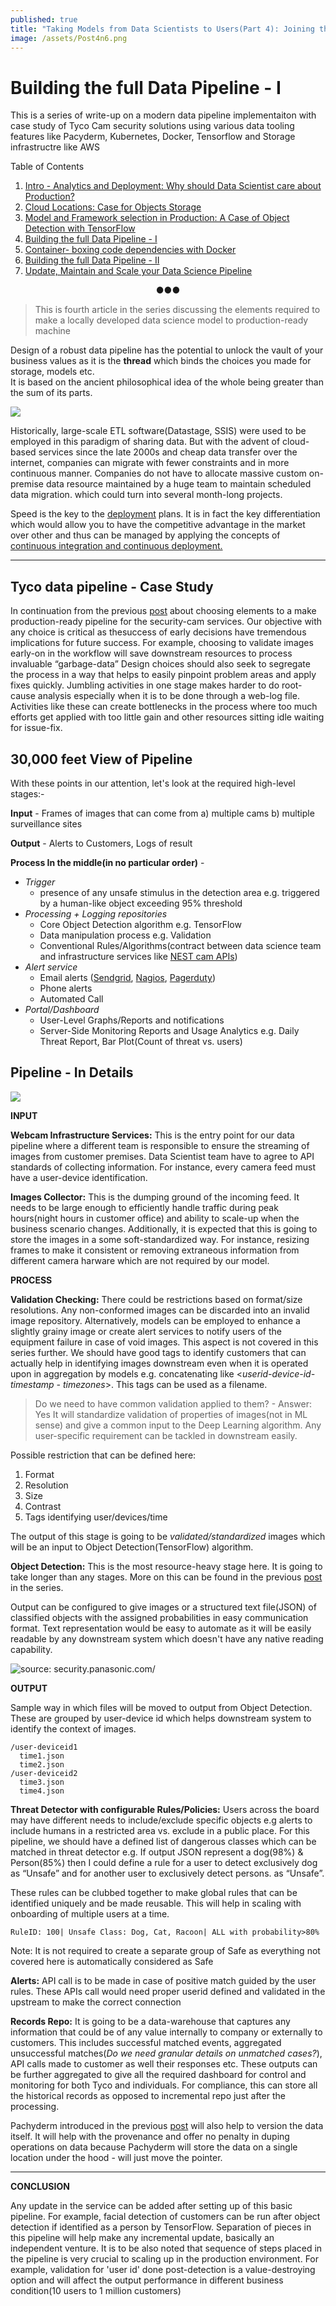```yaml
---
published: true
title: "Taking Models from Data Scientists to Users(Part 4): Joining the Pipeline - I"
image: /assets/Post4n6.png
---
```

# Building the full Data Pipeline - I 

This is a series of write-up on  a modern data pipeline implementaiton with case study of Tyco Cam security solutions using various data tooling features like Pacyderm, Kubernetes, Docker, Tensorflow and Storage infrastructre like AWS

Table of Contents
1. [Intro - Analytics and Deployment: Why should Data Scientist care about Production?](https://anuragsoni9.github.io/2017/10/09/01-Intro/)
2. [Cloud Locations: Case for Objects Storage](https://anuragsoni9.github.io/2017/10/16/02-storage/)
3. [Model and Framework selection in Production: A Case of Object Detection with TensorFlow](https://anuragsoni9.github.io/2017/10/23/03-Models/)
4. [Building the full Data Pipeline - I](https://anuragsoni9.github.io/2017/10/30/04-pipeline/)
5. [Container- boxing code dependencies with Docker](https://anuragsoni9.github.io/2017/11/06/05-containers/)
6. [Building the full Data Pipeline - II](https://anuragsoni9.github.io/2017/11/13/06-pipeline-contd/)
7. [Update, Maintain and Scale your Data Science Pipeline](https://anuragsoni9.github.io/2017/11/20/07-Update-Maintain-Scale/)
<center>&#9679;&#9679;&#9679;</center>


> This is fourth article in the series discussing the elements required to make a locally developed data science model to production-ready machine

Design of a robust data pipeline has the potential to unlock the vault of your business values as it is the **thread** which binds the choices you made for storage, models etc.  
It is based on the ancient philosophical idea of the whole being greater than the sum of its parts.

![](https://d2mxuefqeaa7sj.cloudfront.net/s_B2DC7116346CC15C461037A70D872546A7E2A15FEE170EE5EC24BD38C20C2064_1511223237679_design-gestalt.gif)

Historically, large-scale ETL software(Datastage, SSIS) were used to be employed in this paradigm of sharing data. But with the advent of cloud-based services since the late 2000s and cheap data transfer over the internet, companies can migrate with fewer constraints and in more continuous manner. Companies do not have to allocate massive custom on-premise data resource maintained by a huge team to maintain scheduled data migration. which could turn into several month-long projects.
 
Speed is the key to the [deployment](http://houseofbots.com/news-detail/1531-4-the-biggeest-risk-with-ai-is-not-moving-fast-enough-to-deploy-it-microsoft) plans. It is in fact the key differentiation which would allow you to have the competitive advantage in the market over other and thus can be managed by applying the concepts of [continuous integration and continuous deployment.](https://blog.assembla.com/assemblablog/tabid/12618/bid/92411/continuous-delivery-vs-continuous-deployment-vs-continuous-integration-wait-huh.aspx)

----------
## Tyco data pipeline - Case Study

In continuation from the previous [post](https://anuragsoni9.github.io/2017/10/23/03-Models/) about choosing elements to a make production-ready pipeline for the security-cam services.
 Our objective with any choice is critical as thesuccess of early decisions have tremendous implications for future success. For example, choosing to validate images early-on in the workflow will save downstream resources to process invaluable “garbage-data”
Design choices should also seek to segregate the process in a way that helps to easily pinpoint problem areas and apply fixes quickly. Jumbling activities in one stage makes harder to do root-cause analysis especially when it is to be done through a web-log file. Activities like these can create bottlenecks in the process where too much efforts get applied with too little gain  and other resources sitting idle waiting for issue-fix. 


## 30,000 feet View of Pipeline

With these points in our attention, let's look at the required high-level stages:-


  **Input** - Frames of images that can come from a) multiple cams b) multiple surveillance sites


  **Output** - Alerts to Customers, Logs of result
  
  **Process In the middle(in no particular order)** - 
  - *Trigger* 
    - presence of any unsafe stimulus in the detection area
      e.g. triggered by a human-like object exceeding 95% threshold 
  - *Processing + Logging repositories*
    - Core Object Detection algorithm
      e.g. TensorFlow
    - Data manipulation process
      e.g.  Validation
    - Conventional Rules/Algorithms(contract between data science team and infrastructure services like [NEST cam APIs](https://developers.nest.com/))
  - *Alert service* 
    - Email alerts ([Sendgrid](https://sendgrid.com/), [Nagios](https://www.nagios.org/), [Pagerduty](https://www.pagerduty.com/))
    - Phone alerts
    - Automated Call
  - *Portal/Dashboard*
    - User-Level Graphs/Reports and notifications
    - Server-Side Monitoring Reports and Usage Analytics
      e.g. Daily Threat Report, Bar Plot(Count of threat vs. users)


## Pipeline - In Details


![](/assets/pipeline.svg)


**INPUT**

**Webcam Infrastructure Services:**
This is the entry point for our data pipeline where a different team is responsible to ensure the streaming of images from customer premises. Data Scientist team have to agree to API standards of collecting information. For instance, every camera feed must have a user-device identification. 

**Images Collector:**
This is the dumping ground of the incoming feed.  It needs to be large enough to efficiently handle traffic during peak hours(night hours in customer office) and ability to scale-up when the business scenario changes. Additionally, it is expected that this is going to store the images in a some soft-standardized way. For instance, resizing frames to make it consistent or removing extraneous information from different camera harware which are not required by our model.

**PROCESS**

**Validation Checking:** 
There could be restrictions based on format/size resolutions.  Any non-conformed images can be discarded into an invalid image repository. Alternatively, models can be employed to enhance a slightly grainy image or create alert services to notify users of the equipment failure in case of void images. This aspect is not covered in this series further.
We should have good tags to identify customers that can actually help in identifying images downstream even when it is operated upon in aggregation by models e.g. concatenating like <*userid-device-id- timestamp - timezones*>. This tags can be used as a filename. 

> Do we need to have common validation applied to them? - Answer: Yes
> It will standardize validation of properties of images(not in ML sense) and give a common input to the Deep Learning algorithm. Any user-specific requirement can be tackled in downstream easily.

Possible restriction that can be defined here:
  1. Format
  2. Resolution
  3. Size
  4. Contrast
  5. Tags identifying user/devices/time
   
The output of this stage is going to be *validated/standardized* images which will be an input to Object Detection(TensorFlow) algorithm. 

**Object Detection:** 
This is the most resource-heavy stage here. It is going to take longer than any stages. 
More on this can be found in the previous [post](https://anuragsoni9.github.io/2017/10/23/03-Models/) in the series.

Output can be configured to give images or a structured text file(JSON) of classified objects with the assigned probabilities in easy communication format. Text representation would be easy to automate as it will be easily readable by any downstream system which doesn't have any native reading capability.

![source: security.panasonic.com/](https://d2mxuefqeaa7sj.cloudfront.net/s_B2DC7116346CC15C461037A70D872546A7E2A15FEE170EE5EC24BD38C20C2064_1511213071246_534__aW50cnVkZXI..png)


**OUTPUT**

Sample way in which files will be moved to output from Object Detection. These are grouped by user-device id which helps downstream system to identify the context of images.

    /user-deviceid1
      time1.json
      time2.json
    /user-deviceid2
      time3.json
      time4.json

**Threat Detector with configurable Rules/Policies:**
Users across the board may have different needs to include/exclude specific objects e.g alerts to include humans in a restricted area vs. exclude in a public place. For this pipeline, we should have a defined list of dangerous classes which can be matched in threat detector 
e.g. If output JSON represent  a dog(98%) & Person(85%) then I  could define a rule for a user to detect exclusively dog as “Unsafe”  and for another user to exclusively detect persons. as “Unsafe”.

These rules can be clubbed together to make global rules that can be identified uniquely and be made reusable. This will help in scaling with onboarding of multiple users at a time. 

    RuleID: 100| Unsafe Class: Dog, Cat, Racoon| ALL with probability>80%

Note: It is not required to create a separate group of Safe as everything  not covered here is automatically considered as Safe 

**Alerts:**
API call is to be made in case of positive match guided by the user rules. These APIs call would need proper userid defined  and validated in the upstream to make the correct connection

**Records Repo:**
It is going to be a data-warehouse that captures any information that could be of any value internally to company or externally to customers. This includes successful matched events,  aggregated unsuccessful matches(*Do we need granular details on unmatched cases?*), API calls made to customer as well their responses  etc. 
These outputs can be further aggregated to give all the required dashboard for control and monitoring for both Tyco and individuals. For compliance, this can store all the historical records as opposed to incremental repo just after the processing. 

Pachyderm introduced in the previous  [post](https://anuragsoni9.github.io/2017/10/16/02-storage/) will also help to version the data itself.  It will help with the provenance and offer no penalty in duping operations on data because Pachyderm will store the data on a single location under the hood - will just move the pointer.


----------
**CONCLUSION**

Any update in the service can be added after setting up of this basic pipeline. For example, facial detection of customers can be run after object detection if identified as a person by TensorFlow. Separation of pieces in this pipeline will help make any incremental update, basically an independent venture.
It is to be also noted that sequence of steps placed in the pipeline is very crucial to scaling up in the production environment. For example, validation for 'user id' done post-detection is a value-destroying option and will affect the output performance in different business condition(10 users to 1 million customers)

